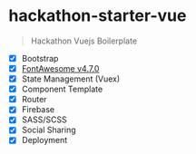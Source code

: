 # hackathon-starter-vue

> Hackathon Vuejs Boilerplate

- [x] Bootstrap
- [x] [FontAwesome v4.7.0](https://fontawesome.com/v4.7.0/icons/)
- [x] State Management (Vuex)
- [x] Component Template
- [x] Router
- [x] Firebase
- [x] SASS/SCSS
- [x] Social Sharing
- [x] Deployment
